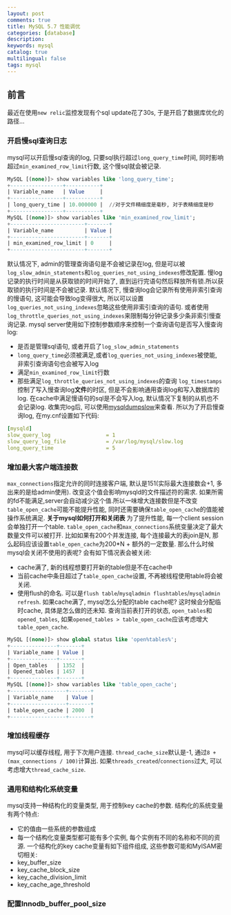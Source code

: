 ```yaml
---
layout: post
comments: true
title: MySQL 5.7 性能调优
categories: [database]
description: 
keywords: mysql
catalog: true
multilingual: false
tags: mysql
---
```


## 前言
最近在使用`new relic`监控发现有个sql update花了30s, 于是开启了数据库优化的路径...


### 开启慢sql查询日志
mysql可以开启慢sql查询的log, 只要sql执行超过`long_query_time`时间, 同时影响超过`min_examined_row_limit`行数, 这个慢sql就会被记录. 
```sql
MySQL [(none)]> show variables like 'long_query_time';
+-----------------+-----------+
| Variable_name   | Value     |
+-----------------+-----------+
| long_query_time | 10.000000 |  //对于文件精细度是毫秒, 对于表精细度是秒
+-----------------+-----------+
MySQL [(none)]> show variables like 'min_examined_row_limit';
+------------------------+-------+
| Variable_name          | Value |
+------------------------+-------+
| min_examined_row_limit | 0     |
+------------------------+-------+
```
默认情况下, admin的管理查询语句是不会被记录在log, 但是可以被`log_slow_admin_statements`和`log_queries_not_using_indexes`修改配置.
慢log记录的执行时间是从获取锁的时间开始了, 直到运行完语句然后释放所有锁.所以获取锁的执行时间是不会被记录.
默认情况下, 慢查询log会记录所有使用非索引查询的慢语句, 这可能会导致log变得很大, 所以可以设置`log_queries_not_using_indexes`忽略这些使用非索引查询的语句. 或者使用`log_throttle_queries_not_using_indexes`来限制每分钟记录多少条非索引慢查询记录. mysql server使用如下控制参数顺序来控制一个查询语句是否写入慢查询log:
- 是否是管理sql语句, 或者开启了`log_slow_admin_statements`
- `long_query_time`必须被满足,或者`log_queries_not_using_indexes`被使能, 非索引查询语句也会被写入log
- 满足`min_examined_row_limit`行数
- 那些满足`log_throttle_queries_not_using_indexes`的查询
`log_timestamps`控制了写入慢查询log**文件**的时区, 但是不会影响通用查询log和写入数据库的log.
在cache中满足慢语句的sql是不会写入log, 默认情况下复制的从机也不会记录log.
收集完log后, 可以使用[mysqldumpslow](https://dev.mysql.com/doc/refman/5.7/en/mysqldumpslow.html)来查看.
所以为了开启慢查询log, 在my.cnf设置如下代码:
```yaml
[mysqld]
slow_query_log                  = 1
slow_query_log_file             = /var/log/mysql/slow.log
long_query_time                 = 5
```

### 增加最大客户端连接数
`max_connections`指定允许的同时连接客户端, 默认是151(实际最大连接数会+1, 多出来的是给admin使用). 改变这个值会影响mysqld的文件描述符的需求. 如果所需的fd不能满足,server会自动减少这个值.所以一味增大连接数但是不改变`table_open_cache`可能不能提升性能, 同时还需要确保`table_open_cache`的值能被操作系统满足.
**关于mysql如何打开和关闭表** 为了提升性能, 每一个client session会单独打开一个table. `table_open_cache`和`max_connections`系统变量决定了最大数量文件可以被打开. 比如如果有200个并发连接, 每个连接最大的表join是N, 那么起码应该设置`table_open_cache`为200*N + 额外的一定数量. 那么什么时候mysql会关闭不使用的表呢? 会有如下情况表会被关闭:
- cache满了, 新的线程想要打开新的table但是不在cache中
- 当前cache中条目超过了`table_open_cache`设置, 不再被线程使用table将会被关闭.
- 使用flush的命名. 可以是`flush table`/`mysqladmin flushtables`/`mysqladmin refresh`.
如果cache满了, mysql怎么分配的table cache呢? 这时候会分配临时cache, 具体是怎么做的还未知.
查询当前表打开的状态, `open_tables`和`opened_tables`, 如果`opened_tables > table_open_cache`应该考虑增大`table_open_cache`.
```sql
MySQL [(none)]> show global status like 'open%tables%';
+---------------+-------+
| Variable_name | Value |
+---------------+-------+
| Open_tables   | 1352  |
| Opened_tables | 1457  |
+---------------+-------+
MySQL [(none)]> show variables like 'table_open_cache';
+------------------+-------+
| Variable_name    | Value |
+------------------+-------+
| table_open_cache | 2000  |  
+------------------+-------+
```

### 增加线程缓存
mysql可以缓存线程, 用于下次用户连接. `thread_cache_size`默认是-1, 通过`8 + (max_connections / 100)`计算出. 如果`threads_created`/`connections`过大, 可以考虑增大`thread_cache_size`.

### 通用和结构化系统变量
mysql支持一种结构化的变量类型, 用于控制key cache的参数. 结构化的系统变量有两个特点:
- 它的值由一些系统的参数组成
- 每一个结构化变量类型都可能有多个实例, 每个实例有不同的名称和不同的资源.
一个结构化的key cache变量有如下组件组成, 这些参数可能和MyISAM密切相关:
- key_buffer_size
- key_cache_block_size
- key_cache_division_limit
- key_cache_age_threshold

### 配置Innodb_buffer_pool_size
